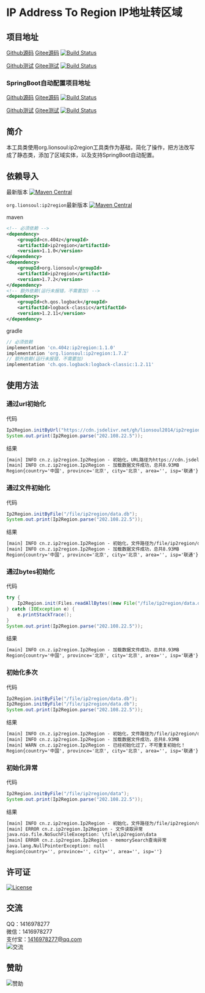 # IP Address To Region IP地址转区域

## 项目地址
[Github源码](https://github.com/ALI1416/ip2region)
[Gitee源码](https://gitee.com/ALI1416/ip2region)
[![Build Status](https://travis-ci.com/ALI1416/ip2region.svg?branch=master)](https://travis-ci.com/ALI1416/ip2region)

[Github测试](https://github.com/ALI1416/ip2region-test)
[Gitee测试](https://gitee.com/ALI1416/ip2region-test)
[![Build Status](https://travis-ci.com/ALI1416/ip2region-test.svg?branch=master)](https://travis-ci.com/ALI1416/ip2region-test)

### SpringBoot自动配置项目地址
[Github源码](https://github.com/ALI1416/ip2region-spring-boot-autoconfigure)
[Gitee源码](https://gitee.com/ALI1416/ip2region-spring-boot-autoconfigure)
[![Build Status](https://travis-ci.com/ALI1416/ip2region-spring-boot-autoconfigure.svg?branch=master)](https://travis-ci.com/ALI1416/ip2region-spring-boot-autoconfigure)

[Github测试](https://github.com/ALI1416/ip2region-spring-boot-autoconfigure-test)
[Gitee测试](https://gitee.com/ALI1416/ip2region-spring-boot-autoconfigure-test)
[![Build Status](https://travis-ci.com/ALI1416/ip2region-spring-boot-autoconfigure-test.svg?branch=master)](https://travis-ci.com/ALI1416/ip2region-spring-boot-autoconfigure-test)

## 简介
本工具类使用org.lionsoul:ip2region工具类作为基础，简化了操作，把方法改写成了静态类，添加了区域实体，以及支持SpringBoot自动配置。

## 依赖导入
最新版本
[![Maven Central](https://maven-badges.herokuapp.com/maven-central/cn.404z/ip2region/badge.svg)](https://maven-badges.herokuapp.com/maven-central/cn.404z/ip2region)

`org.lionsoul:ip2region`最新版本
[![Maven Central](https://maven-badges.herokuapp.com/maven-central/org.lionsoul/ip2region/badge.svg)](https://maven-badges.herokuapp.com/maven-central/org.lionsoul/ip2region)

maven
```xml
<!-- 必须依赖 -->
<dependency>
    <groupId>cn.404z</groupId>
    <artifactId>ip2region</artifactId>
    <version>1.1.0</version>
</dependency>
<dependency>
    <groupId>org.lionsoul</groupId>
    <artifactId>ip2region</artifactId>
    <version>1.7.2</version>
</dependency>
<!-- 额外依赖(运行未报错，不需要加) -->
<dependency>
    <groupId>ch.qos.logback</groupId>
    <artifactId>logback-classic</artifactId>
    <version>1.2.11</version>
</dependency>
```

gradle
```groovy
// 必须依赖
implementation 'cn.404z:ip2region:1.1.0'
implementation 'org.lionsoul:ip2region:1.7.2'
// 额外依赖(运行未报错，不需要加)
implementation 'ch.qos.logback:logback-classic:1.2.11'
```

## 使用方法
### 通过url初始化
代码
```java
Ip2Region.initByUrl("https://cdn.jsdelivr.net/gh/lionsoul2014/ip2region/data/ip2region.db");
System.out.print(Ip2Region.parse("202.108.22.5"));
```

结果
```txt
[main] INFO cn.z.ip2region.Ip2Region - 初始化，URL路径为https://cdn.jsdelivr.net/gh/lionsoul2014/ip2region/data/ip2region.db
[main] INFO cn.z.ip2region.Ip2Region - 加载数据文件成功，总共8.93MB
Region{country='中国', province='北京', city='北京', area='', isp='联通'}
```

### 通过文件初始化
代码
```java
Ip2Region.initByFile("/file/ip2region/data.db");
System.out.print(Ip2Region.parse("202.108.22.5"));
```

结果
```txt
[main] INFO cn.z.ip2region.Ip2Region - 初始化，文件路径为/file/ip2region/data.db
[main] INFO cn.z.ip2region.Ip2Region - 加载数据文件成功，总共8.93MB
Region{country='中国', province='北京', city='北京', area='', isp='联通'}
```

### 通过bytes初始化
代码
```java
try {
    Ip2Region.init(Files.readAllBytes((new File("/file/ip2region/data.db")).toPath()));
} catch (IOException e) {
    e.printStackTrace();
}
System.out.print(Ip2Region.parse("202.108.22.5"));
```

结果
```txt
[main] INFO cn.z.ip2region.Ip2Region - 加载数据文件成功，总共8.93MB
Region{country='中国', province='北京', city='北京', area='', isp='联通'}
```

### 初始化多次
代码
```java
Ip2Region.initByFile("/file/ip2region/data.db");
Ip2Region.initByFile("/file/ip2region/data.db");
System.out.print(Ip2Region.parse("202.108.22.5"));
```

结果
```txt
[main] INFO cn.z.ip2region.Ip2Region - 初始化，文件路径为/file/ip2region/data.db
[main] INFO cn.z.ip2region.Ip2Region - 加载数据文件成功，总共8.93MB
[main] WARN cn.z.ip2region.Ip2Region - 已经初始化过了，不可重复初始化！
Region{country='中国', province='北京', city='北京', area='', isp='联通'}
```

### 初始化异常
代码
```java
Ip2Region.initByFile("/file/ip2region/data");
System.out.print(Ip2Region.parse("202.108.22.5"));
```

结果
```txt
[main] INFO cn.z.ip2region.Ip2Region - 初始化，文件路径为/file/ip2region/data
[main] ERROR cn.z.ip2region.Ip2Region - 文件读取异常
java.nio.file.NoSuchFileException: \file\ip2region\data
[main] ERROR cn.z.ip2region.Ip2Region - memorySearch查询异常
java.lang.NullPointerException: null
Region{country='', province='', city='', area='', isp=''}
```

## 许可证
[![License](https://img.shields.io/badge/license-BSD-brightgreen)](https://opensource.org/licenses/BSD-3-Clause)

## 交流
QQ：1416978277  
微信：1416978277  
支付宝：1416978277@qq.com  
![交流](https://cdn.jsdelivr.net/gh/ALI1416/web/image/contact.png)

## 赞助
![赞助](https://cdn.jsdelivr.net/gh/ALI1416/web/image/donate.png)
